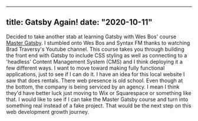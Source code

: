 
---
title: Gatsby Again!
date: "2020-10-11"
---



Decided to take another stab at learning Gatsby with Wes Bos' course [Master Gatsby](https://mastergatsby.com/). I stumbled onto Wes Bos and Syntax FM thanks to watching Brad Traversy's Youtube channel.
This course takes you through building the front end with Gatsby to include CSS styling as well as connecting to a 'headless' Content Management System (CMS) and I think deploying it a few different ways.
I want to move toward making fully functional applications, just to see if I can do it. I have an idea for this local website I saw that does rentals. There web presence is old school.
Even though at the bottom, the company is being serviced by an agency. I mean I think they'd have better luck just moving to Wix or Squarespace or something like that. 
I would like to see if I can take the Master Gatsby course and turn into something real instead of a fake project. That would be the next step on this web development growth journey.
